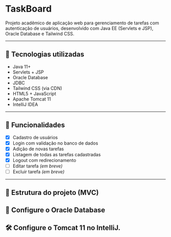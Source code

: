 # TaskBoard

Projeto acadêmico de aplicação web para gerenciamento de tarefas com autenticação de usuários, desenvolvido com Java EE (Servlets e JSP), Oracle Database e Tailwind CSS.

---

## 🔧 Tecnologias utilizadas

- Java 11+
- Servlets + JSP
- Oracle Database
- JDBC
- Tailwind CSS (via CDN)
- HTML5 + JavaScript
- Apache Tomcat 11
- IntelliJ IDEA

---

## 📌 Funcionalidades

- [x] Cadastro de usuários
- [x] Login com validação no banco de dados
- [x] Adição de novas tarefas
- [x] Listagem de todas as tarefas cadastradas
- [x] Logout com redirecionamento
- [ ] Editar tarefa *(em breve)*
- [ ] Excluir tarefa *(em breve)*

---

## 📁 Estrutura do projeto (MVC)

## 📝 Configure o Oracle Database

## 🛠️ Configure o Tomcat 11 no IntelliJ.
